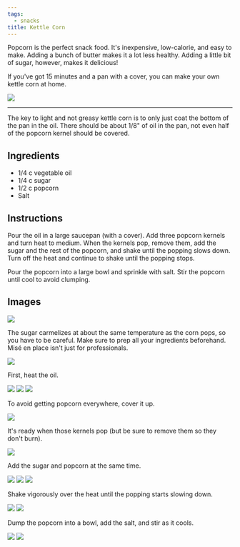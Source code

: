 ```yaml
---
tags:
  - snacks
title: Kettle Corn
---
```


Popcorn is the perfect snack food. It's inexpensive, low-calorie, and easy to
make. Adding a bunch of butter makes it a lot less healthy. Adding a little bit
of sugar, however, makes it delicious!

If you've got 15 minutes and a pan with a cover, you can make your own kettle
corn at home.

![](/recipe/2015/05/24/kettle-corn/title.jpg)

---

The key to light and not greasy kettle corn is to only just coat the bottom of the pan
in the oil. There should be about 1/8" of oil in the pan, not even half of the popcorn
kernel should be covered.

## Ingredients

* 1/4 c vegetable oil
* 1/4 c sugar
* 1/2 c popcorn
* Salt

## Instructions

Pour the oil in a large saucepan (with a cover). Add three popcorn kernels and turn
heat to medium. When the kernels pop, remove them, add the sugar and the rest of the
popcorn, and shake until the popping slows down. Turn off the heat and continue to
shake until the popping stops.

Pour the popcorn into a large bowl and sprinkle with salt. Stir the popcorn until
cool to avoid clumping.

## Images

![](ingredients.jpg)

The sugar carmelizes at about the same temperature as the corn pops, so you
have to be careful. Make sure to prep all your ingredients beforehand. Misé en
place isn't just for professionals.

![](prep.jpg)

First, heat the oil.

![](pan.jpg)
![](oil.jpg)
![](start.jpg)

To avoid getting popcorn everywhere, cover it up.

![](start-cover.jpg)

It's ready when those kernels pop (but be sure to remove them so they don't burn).

![](start-popping.jpg)

Add the sugar and popcorn at the same time.

![](add-sugar.jpg)
![](add-corn.jpg)
![](cover.jpg)

Shake vigorously over the heat until the popping starts slowing down.

![](start-popping.jpg)
![](done-popping.jpg)

Dump the popcorn into a bowl, add the salt, and stir as it cools.

![](add-salt.jpg)
![](glamour-shot.jpg)

